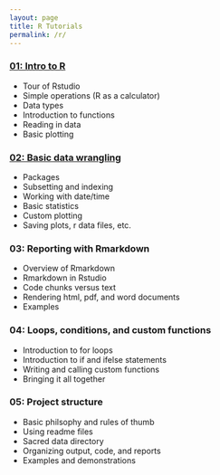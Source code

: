 ```yaml
---
layout: page
title: R Tutorials
permalink: /r/
---
```


### [01: Intro to R](/programming_tutorials/r-tutorial-01/)

* Tour of Rstudio  
* Simple operations (R as a calculator)  
* Data types  
* Introduction to functions  
* Reading in data  
* Basic plotting  

### [02: Basic data wrangling](/programming_tutorials/r-tutorial-02/)

* Packages  
* Subsetting and indexing
* Working with date/time
* Basic statistics  
* Custom plotting  
* Saving plots, r data files, etc.

### 03: Reporting with Rmarkdown

* Overview of Rmarkdown  
* Rmarkdown in Rstudio  
* Code chunks versus text  
* Rendering html, pdf, and word documents  
* Examples  

### 04: Loops, conditions, and custom functions

* Introduction to for loops  
* Introduction to if and ifelse statements
* Writing and calling custom functions
* Bringing it all together  

### 05: Project structure

* Basic philsophy and rules of thumb  
* Using readme files  
* Sacred data directory  
* Organizing output, code, and reports  
* Examples and demonstrations  
